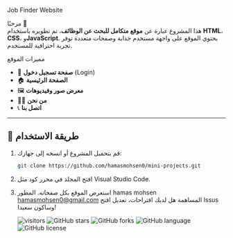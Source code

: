Job Finder Website

مرحبًا 👋  
هذا المشروع عبارة عن **موقع متكامل للبحث عن الوظائف**، تم تطويره باستخدام **HTML**، **CSS**، و**JavaScript**. يحتوي الموقع على واجهة مستخدم جذابة وصفحات متعددة توفر تجربة احترافية للمستخدم.

مميزات الموقع

- 🔐 **صفحة تسجيل دخول** (Login)
- 🏠 **الصفحة الرئيسية** 
- 🖼️ **معرض صور وفيديوهات** 
- 🧑‍💼 **من نحن** 
- 📞 **اتصل بنا**

---

## 🔧 طريقة الاستخدام

1. قم بتحميل المشروع أو انسخه إلى جهازك:

   ```bash
   git clone https://github.com/hamasmohsen0/mini-projects.git

2. افتح المجلد في محرر كود مثل Visual Studio Code.
4. استعرض الموقع بكل صفحاته.
المطور
hamas mohsen 
hamasmohsen0@gmail.com
المساهمة
   هل لديك اقتراحات، تعديل
   افتح Issus وساكون سعيدا!
   
   ![visitors](https://visitor-badge.glitch.me/badge?page_id=hamasmohsen0.mini-projects)
![GitHub stars](https://img.shields.io/github/stars/hamasmohsen0/mini-projects?style=social)
![GitHub forks](https://img.shields.io/github/forks/hamasmohsen0/mini-projects?style=social)
![GitHub language](https://img.shields.io/github/languages/top/hamasmohsen0/mini-projects)
![GitHub license](https://img.shields.io/github/license/hamasmohsen0/mini-projects)
